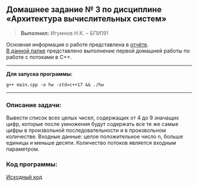 ## Домашнее задание № 3 по дисциплине «Архитектура вычислительных систем»
> **Выполнил:** Игумнов Н.К. – БПИ191

Основная информация о работе представлена в [отчёте](./Отчёт.pdf).<br>
[В данной папке](https://github.com/NikitaChampion/HSE-FCS-SE-CPP-MT/tree/master/HW1/) представлено выполнение первой домашней работы по работе с потоками в C++.

***
**Для запуска программы:**
```
g++ main.cpp -o hw -std=c++17 && ./hw
```
***

### **Описание задачи:**
Вывести список всех целых чисел, содержащих от 4 до 9 значащих цифр, которые после умножения будут содержать все те же самые цифры в произвольной последовательности и в произвольном количестве. Входные данные: целое положительное число n, больше единицы и меньше десяти. Количество потоков является входным параметром.

### **Код программы:**
[Исходный код](./src/multiThread.cpp)<br>
